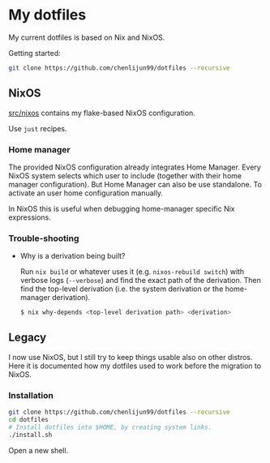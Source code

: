 # My dotfiles

My current dotfiles is based on Nix and NixOS.

Getting started:

```sh
git clone https://github.com/chenlijun99/dotfiles --recursive
```

## NixOS

[src/nixos](./src/nixos/) contains my flake-based NixOS configuration.

Use `just` recipes.

### Home manager

The provided NixOS configuration already integrates Home Manager. Every NixOS system selects which user to include (together with their home manager configuration).
But Home Manager can also be use standalone. To activate an user home configuration manually.

In NixOS this is useful when debugging home-manager specific Nix expressions.

### Trouble-shooting

* Why is a derivation being built?

  Run `nix build` or whatever uses it (e.g. `nixos-rebuild switch`) with verbose logs (`--verbose`) and find the exact path of the derivation. Then find the top-level derivation (i.e. the system derivation or the home-manager derivation).

  ```sh
  $ nix why-depends <top-level derivation path> <derivation>
  ```

## Legacy

I now use NixOS, but I still try to keep things usable also on other distros. Here it is documented how my dotfiles used to work before the migration to NixOS.

### Installation

```sh
git clone https://github.com/chenlijun99/dotfiles --recursive
cd dotfiles
# Install dotfiles into $HOME, by creating system links.
./install.sh
```

Open a new shell.

